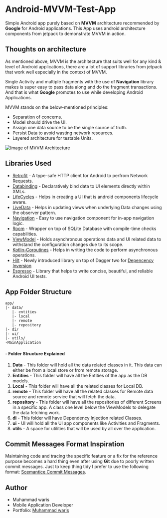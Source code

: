 # Android-MVVM-Test-App

Simple Android app purely based on **MVVM** architecture recommended by **Google** for Android applications. 
This App uses android architecture components from jetpack to demonstrate MVVM in action.

## Thoughts on architecture

As mentioned above, MVVM is the architecture that suits well for any kind & level of Android applications, there are a lot of support
libraries from jetpack that work well especially in the context of MVVM.

Single Activity and multiple fragments with the use of **Navigation** library makes is super easy to pass data along and do the fragment
transactions. And that is what **Google** promotes to use while developing Android Applications.

MVVM stands on the below-mentioned principles:
* Separation of concerns.
* Model should drive the UI.
* Assign one data source to be the single source of truth.
* Persist Data to avoid wasting network resources.
* Layered architecture for testable Units.


![Image of MVVM Architecture](https://developer.android.com/topic/libraries/architecture/images/final-architecture.png)



## Libraries Used

* [Retrofit](https://square.github.io/retrofit/) - A type-safe HTTP client for Android to perfrom Network Requests.
* [Databinding](https://developer.android.com/topic/libraries/data-binding/) - Declaratively bind data to UI elements directly within XMLs.
* [LifeCycles](https://developer.android.com/topic/libraries/architecture/lifecycle) - Helps in creating a UI that is android components lifecycle aware.
* [LiveData](https://developer.android.com/topic/libraries/architecture/livedata) - Helps in updating views when underlying Data changes using the observer pattern.
* [Navigation](https://developer.android.com/guide/navigation) - Easy to use navigation component for in-app navigation logic.
* [Room](https://developer.android.com/topic/libraries/architecture/room) - Wrapper on top of SQLite Database with compile-time checks capabilities.
* [ViewModel](https://developer.android.com/topic/libraries/architecture/viewmodel) - Holds asynchronous operations data and UI related data to withstand the configuration changes due to its scope.
* [Kotlin-Coroutines](https://kotlinlang.org/docs/reference/coroutines-overview.html) - Helps in writing the code to perform asynchronous operations.
* [Hilt](https://developer.android.com/training/dependency-injection/hilt-android) - Newly introduced library on top of Dagger two for [Depencency Inversion](https://developer.android.com/training/dependency-injection)
* [Espresso](https://developer.android.com/training/testing/espresso) - Library that helps to write concise, beautiful, and reliable Android UI tests.

## App Folder Structure

```
app/
|- data/
   |- entities
   |- local
   |- remote
   |- repository
|- di/
|- ui/
|- utils/
-MainApplication
```

#### - Folder Structure Explained

1. **Data** - This folder will hold all the data related classes in it. This data can either be from a local store or from remote storage.
1. **Entities** - This folder will have all the Entities of the app as the DB models.
1. **Local** - This folder will have all the related classes for Local DB.
1. **remote** - This folder will have all the related classes for Remote data source and remote service that will fetch the data.
1. **repository** - This folder will have all the repositories of different Screens in a specific app. A class one level below the ViewModels to delegate the data fetching work.
1. **di** - This folder will have Dependency Injection related Classes.
1. **ui** - UI will hold all the UI app components like Activities and Fragments.
1. **utils** - A space for utilities that will be used by all over the application.

## Commit Messages Format Inspiration
Maintaining code and tracing the specific feature or a fix for the reference purpose becomes a hard thing even after using **Git** due to poorly
written commit messages. Just to keep thing tidy I prefer to use the following format: [Scemantice Commit Messages](https://gist.github.com/joshbuchea/6f47e86d2510bce28f8e7f42ae84c716).

## Author
* Muhammad waris
* Mobile Application Developer
* Portfolio: [Muhammad waris](http://warisdgk.com/)
